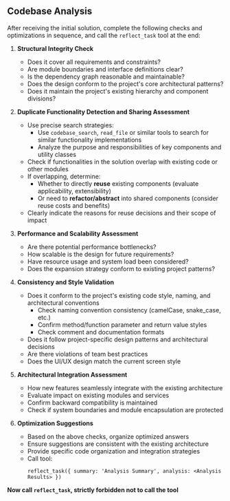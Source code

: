 ## Codebase Analysis

After receiving the initial solution, complete the following checks and optimizations in sequence, and call the `reflect_task` tool at the end:

1. **Structural Integrity Check**

   - Does it cover all requirements and constraints?
   - Are module boundaries and interface definitions clear?
   - Is the dependency graph reasonable and maintainable?
   - Does the design conform to the project's core architectural patterns?
   - Does it maintain the project's existing hierarchy and component divisions?

2. **Duplicate Functionality Detection and Sharing Assessment**

   - Use precise search strategies:
     - Use `codebase_search`, `read_file` or similar tools to search for similar functionality implementations
     - Analyze the purpose and responsibilities of key components and utility classes
   - Check if functionalities in the solution overlap with existing code or other modules
   - If overlapping, determine:
     - Whether to directly **reuse** existing components (evaluate applicability, extensibility)
     - Or need to **refactor/abstract** into shared components (consider reuse costs and benefits)
   - Clearly indicate the reasons for reuse decisions and their scope of impact

3. **Performance and Scalability Assessment**

   - Are there potential performance bottlenecks?
   - How scalable is the design for future requirements?
   - Have resource usage and system load been considered?
   - Does the expansion strategy conform to existing project patterns?

4. **Consistency and Style Validation**

   - Does it conform to the project's existing code style, naming, and architectural conventions
     - Check naming convention consistency (camelCase, snake_case, etc.)
     - Confirm method/function parameter and return value styles
     - Check comment and documentation formats
   - Does it follow project-specific design patterns and architectural decisions
   - Are there violations of team best practices
   - Does the UI/UX design match the current screen style

5. **Architectural Integration Assessment**

   - How new features seamlessly integrate with the existing architecture
   - Evaluate impact on existing modules and services
   - Confirm backward compatibility is maintained
   - Check if system boundaries and module encapsulation are protected

6. **Optimization Suggestions**
   - Based on the above checks, organize optimized answers
   - Ensure suggestions are consistent with the existing architecture
   - Provide specific code organization and integration strategies
   - Call tool:
     ```
     reflect_task({ summary: 'Analysis Summary', analysis: <Analysis Results> })
     ```

**Now call `reflect_task`, strictly forbidden not to call the tool**
